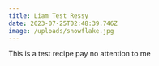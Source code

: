 ```yaml
---
title: Liam Test Ressy
date: 2023-07-25T02:48:39.746Z
image: /uploads/snowflake.jpg
---
```

This is a test recipe pay no attention to me